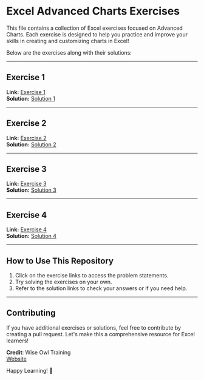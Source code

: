 # Excel Advanced Charts Exercises

This file contains a collection of Excel exercises focused on Advanced Charts. Each exercise is designed to help you practice and improve your skills in creating and customizing charts in Excel!

Below are the exercises along with their solutions:

---

## Exercise 1  
**Link:** [Exercise 1](https://www.wiseowl.co.uk/excel/exercises/standard/advanced-charts/4904/)  
**Solution:** [Solution 1](https://docs.google.com/spreadsheets/d/1PAYvLm0v5ZWgJN4twyEnVFgX2eeU-qXF/edit?usp=sharing&ouid=103018243033943457596&rtpof=true&sd=true)  

---

## Exercise 2  
**Link:** [Exercise 2](https://www.wiseowl.co.uk/excel/exercises/standard/advanced-charts/4907/)  
**Solution:** [Solution 2](https://docs.google.com/spreadsheets/d/1zV0Sy_SAxXU0mxwRAv9_ER87OmlGs16D/edit?usp=sharing&ouid=103018243033943457596&rtpof=true&sd=true)  

---

## Exercise 3  
**Link:** [Exercise 3](https://www.wiseowl.co.uk/excel/exercises/standard/advanced-charts/4905/)  
**Solution:** [Solution 3](https://docs.google.com/spreadsheets/d/11KR4B8ZZFZAJQakMScz-H7vhkd8Yp8AZ/edit?usp=sharing&ouid=103018243033943457596&rtpof=true&sd=true)  

---

## Exercise 4  
**Link:** [Exercise 4](https://www.wiseowl.co.uk/excel/exercises/standard/advanced-charts/4906/)  
**Solution:** [Solution 4](https://docs.google.com/spreadsheets/d/1PDZPllj2y8zm4udzRVPyEXF5gc8AOCvj/edit?usp=sharing&ouid=103018243033943457596&rtpof=true&sd=true)  

---

## How to Use This Repository  
1. Click on the exercise links to access the problem statements.  
2. Try solving the exercises on your own.  
3. Refer to the solution links to check your answers or if you need help.  

---

## Contributing  
If you have additional exercises or solutions, feel free to contribute by creating a pull request. Let's make this a comprehensive resource for Excel learners!  

**Credit**: Wise Owl Training  
[Website](https://www.wiseowl.co.uk/)  

Happy Learning! 🚀
